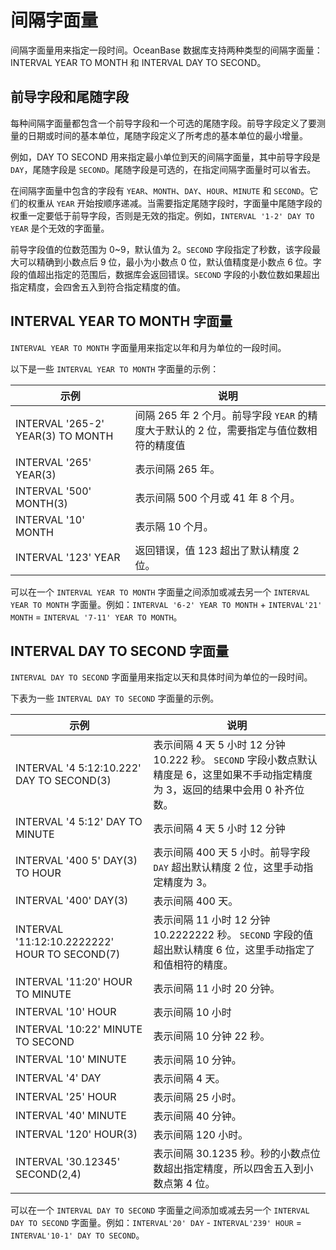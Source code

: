 # 间隔字面量

间隔字面量用来指定一段时间。OceanBase 数据库支持两种类型的间隔字面量：INTERVAL YEAR TO MONTH 和 INTERVAL DAY TO SECOND。

## 前导字段和尾随字段

每种间隔字面量都包含一个前导字段和一个可选的尾随字段。前导字段定义了要测量的日期或时间的基本单位，尾随字段定义了所考虑的基本单位的最小增量。

例如，DAY TO SECOND 用来指定最小单位到天的间隔字面量，其中前导字段是 `DAY`，尾随字段是 `SECOND`。尾随字段是可选的，在指定间隔字面量时可以省去。

在间隔字面量中包含的字段有 `YEAR`、`MONTH`、`DAY`、`HOUR`、`MINUTE` 和 `SECOND`。它们的权重从 `YEAR` 开始按顺序递减。当需要指定尾随字段时，字面量中尾随字段的权重一定要低于前导字段，否则是无效的指定。例如，`INTERVAL '1-2' DAY TO YEAR` 是个无效的字面量。

前导字段值的位数范围为 0\~9，默认值为 2。`SECOND` 字段指定了秒数，该字段最大可以精确到小数点后 9 位，最小为小数点 0 位，默认值精度是小数点 6 位。字段的值超出指定的范围后，数据库会返回错误。`SECOND` 字段的小数位数如果超出指定精度，会四舍五入到符合指定精度的值。

## INTERVAL YEAR TO MONTH 字面量

`INTERVAL YEAR TO MONTH` 字面量用来指定以年和月为单位的一段时间。

以下是一些 `INTERVAL YEAR TO MONTH` 字面量的示例：

|                示例                 |                          说明                           |
|-----------------------------------|-------------------------------------------------------|
| INTERVAL '265-2' YEAR(3) TO MONTH | 间隔 265 年 2 个月。前导字段 `YEAR` 的精度大于默认的 2 位，需要指定与值位数相符的精度值 |
| INTERVAL '265' YEAR(3)            | 表示间隔 265 年。                                           |
| INTERVAL '500' MONTH(3)           | 表示间隔 500 个月或 41 年 8 个月。                               |
| INTERVAL '10' MONTH               | 表示隔 10 个月。                                            |
| INTERVAL '123' YEAR               | 返回错误，值 123 超出了默认精度 2 位。                               |

可以在一个 `INTERVAL YEAR TO MONTH` 字面量之间添加或减去另一个 `INTERVAL YEAR TO MONTH` 字面量。例如：`INTERVAL '6-2' YEAR TO MONTH` + `INTERVAL'21' MONTH` = `INTERVAL '7-11' YEAR TO MONTH`。

## INTERVAL DAY TO SECOND 字面量

`INTERVAL DAY TO SECOND` 字面量用来指定以天和具体时间为单位的一段时间。

下表为一些 `INTERVAL DAY TO SECOND` 字面量的示例。

|                      示例                       |                                                 说明                                                  |
|-----------------------------------------------|-----------------------------------------------------------------------------------------------------|
| INTERVAL '4 5:12:10.222' DAY TO SECOND(3)     | 表示间隔 4 天 5 小时 12 分钟 10.222 秒。 `SECOND` 字段小数点默认精度是 6，这里如果不手动指定精度为 3，返回的结果中会用 0 补齐位数。 |
| INTERVAL '4 5:12' DAY TO MINUTE               | 表示间隔 4 天 5 小时 12 分钟                                                                                 |
| INTERVAL '400 5' DAY(3) TO HOUR               | 表示间隔 400 天 5 小时。前导字段 `DAY` 超出默认精度 2 位，这里手动指定精度为 3。                                                  |
| INTERVAL '400' DAY(3)                         | 表示间隔 400 天。                                                                                         |
| INTERVAL '11:12:10.2222222' HOUR TO SECOND(7) | 表示间隔 11 小时 12 分钟 10.2222222 秒。 `SECOND` 字段的值超出默认精度 6 位，这里手动指定了和值相符的精度。              |
| INTERVAL '11:20' HOUR TO MINUTE               | 表示间隔 11 小时 20 分钟。                                                                                   |
| INTERVAL '10' HOUR                            | 表示间隔 10 小时                                                                                          |
| INTERVAL '10:22' MINUTE TO SECOND             | 表示间隔 10 分钟 22 秒。                                                                                    |
| INTERVAL '10' MINUTE                          | 表示间隔 10 分钟。                                                                                         |
| INTERVAL '4' DAY                              | 表示间隔 4 天。                                                                                           |
| INTERVAL '25' HOUR                            | 表示间隔 25 小时。                                                                                         |
| INTERVAL '40' MINUTE                          | 表示间隔 40 分钟。                                                                                         |
| INTERVAL '120' HOUR(3)                        | 表示间隔 120 小时。                                                                                        |
| INTERVAL '30.12345' SECOND(2,4)               | 表示间隔 30.1235 秒。秒的小数点位数超出指定精度，所以四舍五入到小数点第 4 位。                                                       |

可以在一个 `INTERVAL DAY TO SECOND` 字面量之间添加或减去另一个 `INTERVAL DAY TO SECOND` 字面量。例如：`INTERVAL'20' DAY` - `INTERVAL'239' HOUR` = `INTERVAL'10-1' DAY TO SECOND`。
